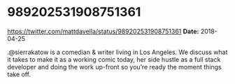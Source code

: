 # 989202531908751361
https://twitter.com/mattdavella/status/989202531908751361
**Date:** 2018-04-25

.@sierrakatow is a comedian & writer living in Los Angeles. We discuss what it takes to make it as a working comic today, her side hustle as a full stack developer and doing the work up-front so you’re ready the moment things take off.
